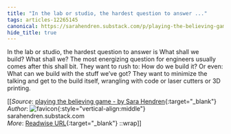 ```yaml
---
title: "In the lab or studio, the hardest question to answer ..."
tags: articles-12265145
canonical: https://sarahendren.substack.com/p/playing-the-believing-game
hide_title: true
---
```


In the lab or studio, the hardest question to answer is What shall we build? What shall we? The most energizing question for engineers usually comes after this shall bit. They want to rush to: How do we build it? Or even: What can we build with the stuff we’ve got? They want to minimize the talking and get to the build itself, wrangling with code or laser cutters or 3D printing.


[[_Source_: [playing the believing game - by Sara Hendren](https://sarahendren.substack.com/p/playing-the-believing-game){:target="_blank"}<br>
_Author_: ![favicon](https://s2.googleusercontent.com/s2/favicons?domain=sarahendren.substack.com){:style="vertical-align:middle"} sarahendren.substack.com<br>
_More_: [Readwise URL](https://readwise.io/open/258296115){:target="_blank"}
::wrap]]
